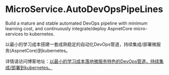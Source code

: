 # MicroService.AutoDevOpsPipeLines
Build a mature and stable automated DevOps pipeline with minimum learning cost, and continuously integrate/deploy AspnetCore micro-services to kubernetes.

以最小的学习成本搭建一套成熟稳定的自动化DevOps管道，持续集成/部署微服务(AspnetCore)到kubernetes。

详情请访问博客地址：[以最小的学习成本落地微服务特色的DevOps管道，持续集成/部署到kubernetes。](https://www.cnblogs.com/justmine/p/10193965.html)
